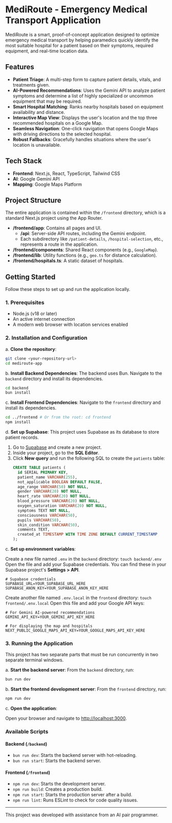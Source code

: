 # MediRoute - Emergency Medical Transport Application

MediRoute is a smart, proof-of-concept application designed to optimize emergency medical transport by helping paramedics quickly identify the most suitable hospital for a patient based on their symptoms, required equipment, and real-time location data.

## Features

- **Patient Triage**: A multi-step form to capture patient details, vitals, and treatments given.
- **AI-Powered Recommendations**: Uses the Gemini API to analyze patient symptoms and determine a list of highly specialized or uncommon equipment that may be required.
- **Smart Hospital Matching**: Ranks nearby hospitals based on equipment availability and distance.
- **Interactive Map View**: Displays the user's location and the top three recommended hospitals on a Google Map.
- **Seamless Navigation**: One-click navigation that opens Google Maps with driving directions to the selected hospital.
- **Robust Fallbacks**: Gracefully handles situations where the user's location is unavailable.

## Tech Stack

- **Frontend**: Next.js, React, TypeScript, Tailwind CSS
- **AI**: Google Gemini API
- **Mapping**: Google Maps Platform

## Project Structure

The entire application is contained within the `/frontend` directory, which is a standard Next.js project using the App Router.

-   **/frontend/app**: Contains all pages and UI.
    -   **/api**: Server-side API routes, including the Gemini endpoint.
    -   Each subdirectory like `/patient-details`, `/hospital-selection`, etc., represents a route in the application.
-   **/frontend/components**: Shared React components (e.g., `GoogleMap`).
-   **/frontend/lib**: Utility functions (e.g., `geo.ts` for distance calculation).
-   **/frontend/hospitals.ts**: A static dataset of hospitals.

## Getting Started

Follow these steps to set up and run the application locally.

### 1. Prerequisites

- Node.js (v18 or later)
- An active internet connection
- A modern web browser with location services enabled

### 2. Installation and Configuration

a. **Clone the repository**:
```bash
git clone <your-repository-url>
cd mediroute-app
```

b. **Install Backend Dependencies**:
The backend uses Bun. Navigate to the `backend` directory and install its dependencies.
```bash
cd backend
bun install
```

c. **Install Frontend Dependencies**:
Navigate to the `frontend` directory and install its dependencies.
```bash
cd ../frontend # Or from the root: cd frontend
npm install
```

d. **Set up Supabase**:
This project uses Supabase as its database to store patient records.

1.  Go to [Supabase](https://supabase.com/) and create a new project.
2.  Inside your project, go to the **SQL Editor**.
3.  Click **New query** and run the following SQL to create the `patients` table:
    ```sql
    CREATE TABLE patients (
      id SERIAL PRIMARY KEY,
      patient_name VARCHAR(255),
      not_applicable BOOLEAN DEFAULT FALSE,
      age_range VARCHAR(50) NOT NULL,
      gender VARCHAR(20) NOT NULL,
      heart_rate VARCHAR(20) NOT NULL,
      blood_pressure VARCHAR(20) NOT NULL,
      oxygen_saturation VARCHAR(20) NOT NULL,
      symptoms TEXT NOT NULL,
      consciousness VARCHAR(50),
      pupils VARCHAR(50),
      skin_condition VARCHAR(50),
      comments TEXT,
      created_at TIMESTAMP WITH TIME ZONE DEFAULT CURRENT_TIMESTAMP
    );
    ```

c. **Set up environment variables**:

Create a new file named `.env` in the `backend` directory: `touch backend/.env`
Open the file and add your Supabase credentials. You can find these in your Supabase project's **Settings > API**.

```env
# Supabase credentials
SUPABASE_URL=YOUR_SUPABASE_URL_HERE
SUPABASE_ANON_KEY=YOUR_SUPABASE_ANON_KEY_HERE
```

Create another file named `.env.local` in the `frontend` directory: `touch frontend/.env.local`
Open this file and add your Google API keys:
```env
# For Gemini AI-powered recommendations
GEMINI_API_KEY=YOUR_GEMINI_API_KEY_HERE

# For displaying the map and hospitals
NEXT_PUBLIC_GOOGLE_MAPS_API_KEY=YOUR_GOOGLE_MAPS_API_KEY_HERE
```

### 3. Running the Application

This project has two separate parts that must be run concurrently in two separate terminal windows.

a. **Start the backend server**:
From the `backend` directory, run:
```bash
bun run dev
```

b. **Start the frontend development server**:
From the `frontend` directory, run:
```bash
npm run dev
```

c. **Open the application**:

Open your browser and navigate to [http://localhost:3000](http://localhost:3000).

### Available Scripts

#### Backend (`/backend`)
- `bun run dev`: Starts the backend server with hot-reloading.
- `bun run start`: Starts the backend server.

#### Frontend (`/frontend`)
-   `npm run dev`: Starts the development server.
-   `npm run build`: Creates a production build.
-   `npm run start`: Starts the production server after a build.
-   `npm run lint`: Runs ESLint to check for code quality issues.

---

This project was developed with assistance from an AI pair programmer. 